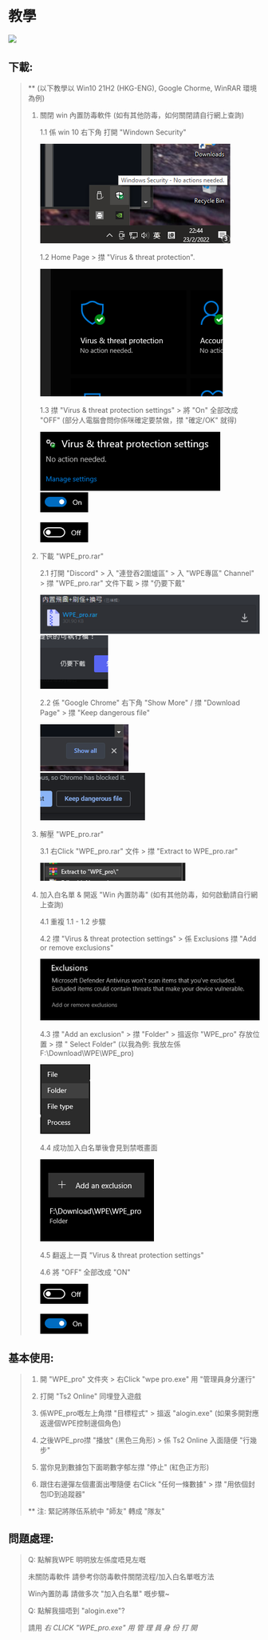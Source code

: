 # 教學

<img src="#" style="center">

## 下載: 
> ** (以下教學以 Win10 21H2 (HKG-ENG), Google Chorme, WinRAR 環境為例)
>
> 1. 關閉 win 內置防毒軟件
> (如有其他防毒，如何關閉請自行網上查詢)
> 
>     1.1 係 win 10 右下角 打開 "Windown Security" 
>     
>    <img src="./img/11.png">
>     
>     1.2 Home Page > 㩒 "Virus & threat protection".
>     
>     <img src="./img/2.png">
>     
>     1.3 㩒 "Virus & threat protection settings" > 將 "On" 全部改成 "OFF"
>     (部分人電腦會問你係咪確定要禁做，㩒 "確定/OK" 就得)
>     
>     <img src="./img/1.png"><br/>
>     <img src="./img/3.png"><br/>     
>     <img src="./img/4.png">
> 
> 2. 下載 "WPE_pro.rar"
> 
>     2.1 打開 "Discord" > 入 "連登吞2圍爐區" > 入 "WPE專區" Channel" > 㩒 "WPE_pro.rar" 文件下載 > 㩒 "仍要下戴"
> 
>     <img src="./img/12.png"><br/>
>     <img src="./img/13.png">
> 
>     2.2 係 "Google Chrome" 右下角 "Show More" / 㩒 "Download Page" > 㩒 "Keep dangerous file"
> 
>     <img src="./img/6.png"><br/>
>     <img src="./img/5.png">
> 
> 3. 解壓 "WPE_pro.rar"
> 
>     3.1 右Click "WPE_pro.rar" 文件 > 㩒 "Extract to WPE_pro.rar\"
> 
>     <img src="./img/7.png">
>     
> 4. 加入白名單 & 開返 "Win 內置防毒"
> (如有其他防毒，如何啟動請自行網上查詢)
>
>     4.1 重複 1.1 - 1.2 步驟
> 
>     4.2 㩒 "Virus & threat protection settings" > 係 Exclusions 㩒 "Add or remove exclusions"
>     
>     <img src="./img/8.png">
>     
>     4.3 㩒 "Add an exclusion" > 㩒 "Folder" > 搵返你 "WPE_pro" 存放位置 > 㩒 " Select Folder"
>     (以我為例: 我放左係F:\Download\WPE\WPE_pro)
>     
>     <img src="./img/9.png">
>     
>     4.4 成功加入白名單後會見到禁嘅畫面
>     
>     <img src="./img/10.png">
>     
>     4.5 翻返上一頁 "Virus & threat protection settings"
>     
>     4.6 將 "OFF" 全部改成 "ON"
>     
>     <img src="./img/4.png"><br/>     
>     <img src="./img/3.png">
>     

## 基本使用:
> 
> 1. 開 "WPE_pro" 文件夾 > 右Click "wpe pro.exe" 用 "管理員身分運行"
> 
> 2. 打開 "Ts2 Online" 同埋登入遊戲
> 
> 3. 係WPE_pro嘅左上角㩒 "目標程式" > 搵返 "alogin.exe" (如果多開對應返邊個WPE控制邊個角色)
> 
> 4. 之後WPE_pro㩒 "播放" (黑色三角形) > 係 Ts2 Online 入面隨便 "行幾步"
> 
> 5. 當你見到數據包下面啲數字郁左㩒 "停止" (紅色正方形)
> 
> 6. 跟住右邊彈左個畫面出嚟隨便 右Click "任何一條數據" > 㩒 "用依個封包ID到追蹤器"
>
> ** 注: 緊記將隊伍系統中 "師友" 轉成 "隊友"

## 問題處理:
> 
> Q: 點解我WPE 明明放左係度唔見左嘅
> 
> 未關防毒軟件
> 請參考你防毒軟件關閉流程/加入白名單嘅方法
> 
> Win內置防毒
> 請做多次 "加入白名單" 嘅步驟~
>
> Q: 點解我搵唔到 "alogin.exe"?
> 
> 請用  *右 CLICK  "WPE_pro.exe" 用 管 理 員 身 份 打 開*
>
